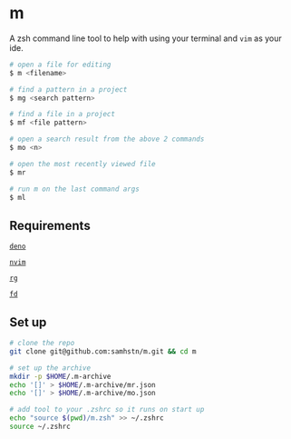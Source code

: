 # m

A zsh command line tool to help with using your terminal and `vim` as your ide.

```bash
# open a file for editing
$ m <filename>

# find a pattern in a project
$ mg <search pattern>

# find a file in a project
$ mf <file pattern>

# open a search result from the above 2 commands
$ mo <n>

# open the most recently viewed file
$ mr

# run m on the last command args
$ ml
```

## Requirements

[`deno`](https://deno.com/)

[`nvim`](https://neovim.io/)

[`rg`](https://github.com/BurntSushi/ripgrep)

[`fd`](https://github.com/sharkdp/fd)

## Set up

```bash
# clone the repo
git clone git@github.com:samhstn/m.git && cd m

# set up the archive
mkdir -p $HOME/.m-archive
echo '[]' > $HOME/.m-archive/mr.json
echo '[]' > $HOME/.m-archive/mo.json

# add tool to your .zshrc so it runs on start up
echo "source $(pwd)/m.zsh" >> ~/.zshrc
source ~/.zshrc
```
